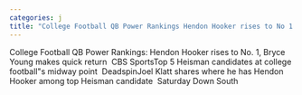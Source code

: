 ```yaml
---
categories: j
title: "College Football QB Power Rankings Hendon Hooker rises to No 1 Bryce Young makes quick return  CBS Sports"
---
```

College Football QB Power Rankings: Hendon Hooker rises to No. 1, Bryce Young makes quick return&nbsp;&nbsp;CBS SportsTop 5 Heisman candidates at college football"s midway point&nbsp;&nbsp;DeadspinJoel Klatt shares where he has Hendon Hooker among top Heisman candidate&nbsp;&nbsp;Saturday Down South